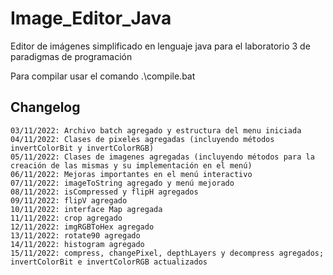 # Image_Editor_Java
Editor de imágenes simplificado en lenguaje java para el laboratorio 3 de paradigmas de programación

Para compilar usar el comando .\compile.bat


## Changelog
    03/11/2022: Archivo batch agregado y estructura del menu iniciada
    04/11/2022: Clases de pixeles agregadas (incluyendo métodos invertColorBit y invertColorRGB)
    05/11/2022: Clases de imagenes agregadas (incluyendo métodos para la creación de las mismas y su implementación en el menú)
    06/11/2022: Mejoras importantes en el menú interactivo
    07/11/2022: imageToString agregado y menú mejorado
    08/11/2022: isCompressed y flipH agregados
    09/11/2022: flipV agregado
    10/11/2022: interface Map agregada
    11/11/2022: crop agregado
    12/11/2022: imgRGBToHex agregado
    13/11/2022: rotate90 agregado
    14/11/2022: histogram agregado
    15/11/2022: compress, changePixel, depthLayers y decompress agregados; invertColorBit e invertColorRGB actualizados
    